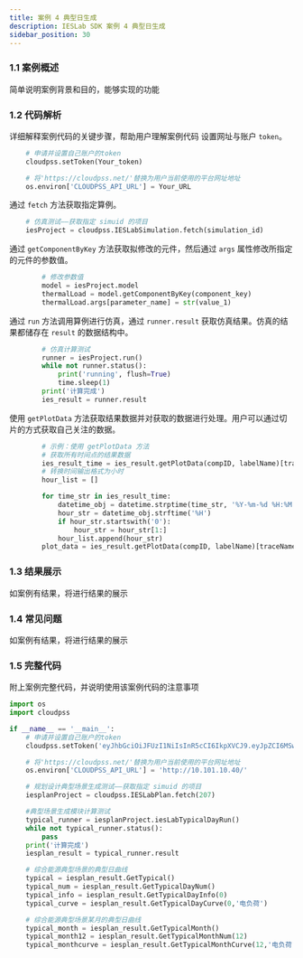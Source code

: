 ```yaml
---
title: 案例 4 典型日生成
description: IESLab SDK 案例 4 典型日生成
sidebar_position: 30
---
```


  
### 1.1 案例概述
简单说明案例背景和目的，能够实现的功能
### 1.2 代码解析
详细解释案例代码的关键步骤，帮助用户理解案例代码
设置网址与账户 `token`。
```python
    # 申请并设置自己账户的token
    cloudpss.setToken(Your_token)

    # 将'https://cloudpss.net/'替换为用户当前使用的平台网址地址
    os.environ['CLOUDPSS_API_URL'] = Your_URL
```
通过 `fetch` 方法获取指定算例。
```python
    # 仿真测试——获取指定 simuid 的项目
    iesProject = cloudpss.IESLabSimulation.fetch(simulation_id)
```
通过 `getComponentByKey` 方法获取拟修改的元件，然后通过 `args` 属性修改所指定的元件的参数值。
```python
        # 修改参数值
        model = iesProject.model
        thermalLoad = model.getComponentByKey(component_key)
        thermalLoad.args[parameter_name] = str(value_1)
```
通过 `run` 方法调用算例进行仿真，通过 `runner.result` 获取仿真结果。仿真的结果都储存在 `result` 的数据结构中。
```python
        # 仿真计算测试
        runner = iesProject.run()
        while not runner.status():
            print('running', flush=True)
            time.sleep(1)
        print('计算完成')
        ies_result = runner.result
```
使用 `getPlotData` 方法获取结果数据并对获取的数据进行处理。用户可以通过切片的方式获取自己关注的数据。
```python
        # 示例：使用 getPlotData 方法
        # 获取所有时间点的结果数据
        ies_result_time = ies_result.getPlotData(compID, labelName)[traceName]['x']
        # 转换时间输出格式为小时
        hour_list = []

        for time_str in ies_result_time:
            datetime_obj = datetime.strptime(time_str, '%Y-%m-%d %H:%M:%S')
            hour_str = datetime_obj.strftime('%H')
            if hour_str.startswith('0'):
                hour_str = hour_str[1:]
            hour_list.append(hour_str)
        plot_data = ies_result.getPlotData(compID, labelName)[traceName]['y']
```
### 1.3 结果展示
如案例有结果，将进行结果的展示
### 1.4 常见问题
如案例有结果，将进行结果的展示

### 1.5 完整代码
附上案例完整代码，并说明使用该案例代码的注意事项
```python
import os
import cloudpss

if __name__ == '__main__':
    # 申请并设置自己账户的token
    cloudpss.setToken('eyJhbGciOiJFUzI1NiIsInR5cCI6IkpXVCJ9.eyJpZCI6MSwidXNlcm5hbWUiOiJhZG1pbiIsInNjb3BlcyI6WyJtb2RlbDo5ODM2NyIsImZ1bmN0aW9uOjk4MzY3IiwiYXBwbGljYXRpb246MzI4MzEiXSwicm9sZXMiOlsiYWRtaW4iXSwidHlwZSI6ImFwcGx5IiwiZXhwIjoxNzQyMTIwODg2LCJub3RlIjoiU0RL5rWL6K-VIiwiaWF0IjoxNzExMDE2ODg2fQ.ntQdnpLMIoDTf6xaZvWXsA_dXDeaCppqKLLqj7UcpjXhVCLBH1xIv74XNtINyqahltFisOTbS9jlVUatdivR1A')  

    # 将'https://cloudpss.net/'替换为用户当前使用的平台网址地址
    os.environ['CLOUDPSS_API_URL'] = 'http://10.101.10.40/'

    # 规划设计典型场景生成测试——获取指定 simuid 的项目
    iesplanProject = cloudpss.IESLabPlan.fetch(207)

    #典型场景生成模块计算测试
    typical_runner = iesplanProject.iesLabTypicalDayRun()
    while not typical_runner.status():
        pass
    print('计算完成')
    iesplan_result = typical_runner.result

    # 综合能源典型场景的典型日曲线
    typical = iesplan_result.GetTypical()
    typical_num = iesplan_result.GetTypicalDayNum()
    typical_info = iesplan_result.GetTypicalDayInfo(0)
    typical_curve = iesplan_result.GetTypicalDayCurve(0,'电负荷')

    # 综合能源典型场景某月的典型日曲线
    typical_month = iesplan_result.GetTypicalMonth()
    typical_month12 = iesplan_result.GetTypicalMonthNum(12)
    typical_monthcurve = iesplan_result.GetTypicalMonthCurve(12,'电负荷')  
```

